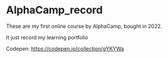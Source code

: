 # AlphaCamp_record
These are my first online course by AlphaCamp, bought in 2022. 

It just record my learning portfolio

Codepen: https://codepen.io/collection/gYKYWa
